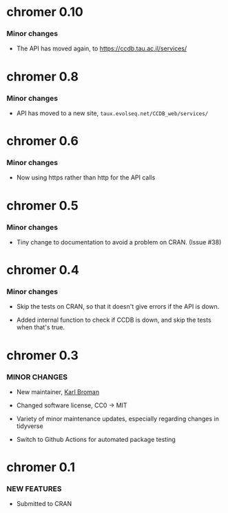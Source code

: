 chromer 0.10
=============

### Minor changes

* The API has moved again, to <https://ccdb.tau.ac.il/services/>


chromer 0.8
===========

### Minor changes

* API has moved to a new site, `taux.evolseq.net/CCDB_web/services/`


chromer 0.6
=============

### Minor changes

* Now using https rather than http for the API calls


chromer 0.5
=============

### Minor changes

* Tiny change to documentation to avoid a problem on CRAN. (Issue #38)


chromer 0.4
=============

### Minor changes

* Skip the tests on CRAN, so that it doesn't give errors if the
  API is down.

* Added internal function to check if CCDB is down, and skip the tests
  when that's true.


chromer 0.3
=============

### MINOR CHANGES

* New maintainer, [Karl Broman](https://kbroman.org)

* Changed software license, CC0 -> MIT

* Variety of minor maintenance updates, especially regarding changes
  in tidyverse

* Switch to Github Actions for automated package testing


chromer 0.1
============

### NEW FEATURES

* Submitted to CRAN
